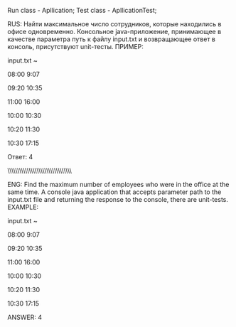 Run class - Apllication;
Test class - ApllicationTest;

RUS:
Найти максимальное число сотрудников, которые находились в офисе одновременно.
Консольное java-приложение, принимающее в качестве
параметра путь к файлу input.txt и возвращающее ответ в консоль, присутствуют unit-тесты.
ПРИМЕР: 

input.txt ~

08:00 9:07

09:20 10:35

11:00 16:00

10:00 10:30

10:20 11:30

10:30 17:15

Ответ: 4

\\\\\\\\\\\\\\\\\\\\\\\\\\\\\\\\\\\\\\\\\\\\\\\\\\\\\\\\\\\\\\\\\

ENG:
Find the maximum number of employees who were in the office at the same time.
A console java application that accepts
parameter path to the input.txt file and returning the response to the console, there are unit-tests.
EXAMPLE:

input.txt ~

08:00 9:07

09:20 10:35

11:00 16:00

10:00 10:30

10:20 11:30

10:30 17:15

ANSWER: 4
